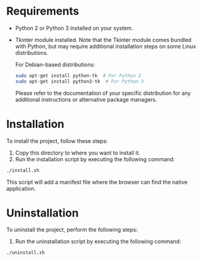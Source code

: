 # Requirements

- Python 2 or Python 3 installed on your system.
- Tkinter module installed. Note that the Tkinter module comes bundled with Python, but may require additional installation steps on some Linux distributions.

    For Debian-based distributions:

    ```bash
    sudo apt-get install python-tk  # For Python 2
    sudo apt-get install python3-tk  # For Python 3
    ```

    Please refer to the documentation of your specific distribution for any additional instructions or alternative package managers.

# Installation

To install the project, follow these steps:

1. Copy this directory to where you want to install it.
2. Run the installation script by executing the following command:

``` bash
./install.sh
```

This script will add a manifest file where the browser can find the native application.

# Uninstallation

To uninstall the project, perform the following steps:

1. Run the uninstallation script by executing the following command:

```bash
./uninstall.sh
```
